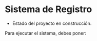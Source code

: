 <h1>Sistema de Registro</h1>

- Estado del proyecto en construcción.

Para ejecutar el sistema, debes poner: 

```npm install react´´´
